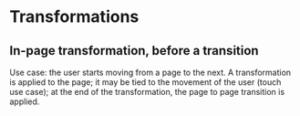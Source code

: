 # Transformations

## In-page transformation, before a transition
Use case: the user starts moving from a page to the next. A transformation is applied to the page; it may be tied to the movement of the user (touch use case); at the end of the transformation, the page to page transition is applied. 

